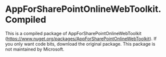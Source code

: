 # AppForSharePointOnlineWebToolkit.Compiled
This is a compiled package of AppForSharePointOnlineWebToolkit (https://www.nuget.org/packages/AppForSharePointOnlineWebToolkit). If you only want code bits, download the original package. This package is not maintained by Microsoft.

